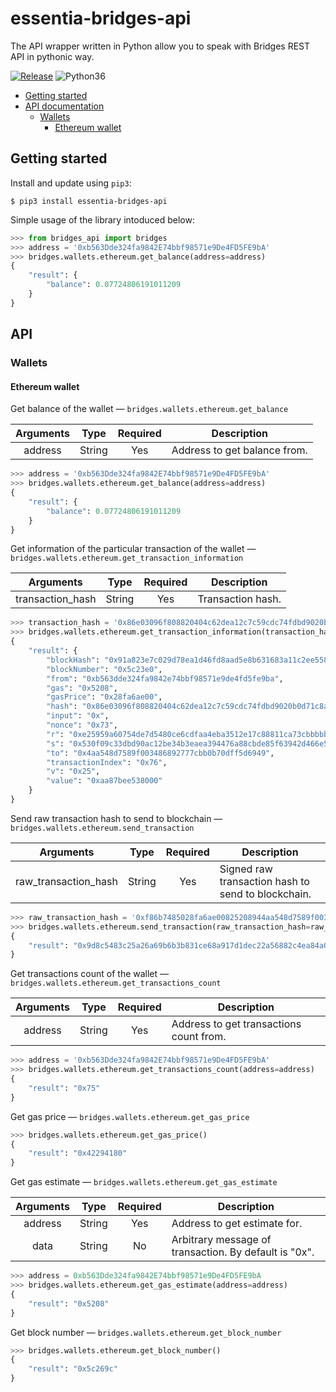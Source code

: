 # essentia-bridges-api

The API wrapper written in Python allow you to speak with Bridges REST API in pythonic way.

[![Release](https://img.shields.io/github/release/essentiaone/essentia-bridges-api.svg)](https://github.com/essentiaone/essentia-bridges-api/releases)
![Python36](https://img.shields.io/badge/Python-3.6-brightgreen.svg)


  * [Getting started](#getting-started)
  * [API documentation](#api)
    * [Wallets](#wallets)
      * [Ethereum wallet](#ethereum-wallet)

## Getting started

Install and update using `pip3`:

```
$ pip3 install essentia-bridges-api
```

Simple usage of the library intoduced below:

```python
>>> from bridges_api import bridges
>>> address = '0xb563Dde324fa9842E74bbf98571e9De4FD5FE9bA'
>>> bridges.wallets.ethereum.get_balance(address=address)
{
    "result": {
        "balance": 0.07724806191011209
    }
}
```

## API

### Wallets

#### Ethereum wallet

Get balance of the wallet — `bridges.wallets.ethereum.get_balance`

| Arguments   | Type   | Required | Description                  |
| :----------:|:------:|:--------:|------------------------------|
| address     | String | Yes      | Address to get balance from. |

```python
>>> address = '0xb563Dde324fa9842E74bbf98571e9De4FD5FE9bA'
>>> bridges.wallets.ethereum.get_balance(address=address)
{
    "result": {
        "balance": 0.07724806191011209
    }
}
```

Get information of the particular transaction of the wallet — `bridges.wallets.ethereum.get_transaction_information`

| Arguments            | Type   | Required | Description                  |
| :-------------------:|:------:|:--------:|------------------------------|
| transaction_hash     | String | Yes      | Transaction hash.            |

```python
>>> transaction_hash = '0x86e03096f808820404c62dea12c7c59cdc74fdbd9020b0d71c8aba39b4a143bb'
>>> bridges.wallets.ethereum.get_transaction_information(transaction_hash=transaction_hash)
{
    "result": {
        "blockHash": "0x91a823e7c029d78ea1d46fd8aad5e8b631683a11c2ee5582f0ea5c845fbf5e64",
        "blockNumber": "0x5c23e0",
        "from": "0xb563dde324fa9842e74bbf98571e9de4fd5fe9ba",
        "gas": "0x5208",
        "gasPrice": "0x28fa6ae00",
        "hash": "0x86e03096f808820404c62dea12c7c59cdc74fdbd9020b0d71c8aba39b4a143bb",
        "input": "0x",
        "nonce": "0x73",
        "r": "0xe25959a60754de7d5480ce6cdfaa4eba3512e17c88811ca73cbbbbb67343e63b",
        "s": "0x530f09c33dbd90ac12be34b3eaea394476a88cbde85f63942d466e583a99ad9",
        "to": "0x4aa548d7589f003486892777cbb0b70dff5d6949",
        "transactionIndex": "0x76",
        "v": "0x25",
        "value": "0xaa87bee538000"
    }
}
```

Send raw transaction hash to send to blockchain — `bridges.wallets.ethereum.send_transaction`

| Arguments             | Type   | Required | Description                                        |
| :--------------------:|:------:|:--------:|----------------------------------------------------|
| raw_transaction_hash  | String | Yes      | Signed raw transaction hash to send to blockchain. |

```python
>>> raw_transaction_hash = '0xf86b7485028fa6ae00825208944aa548d7589f003486892777cbb..'
>>> bridges.wallets.ethereum.send_transaction(raw_transaction_hash=raw_transaction_hash)
{
    "result": "0x9d8c5483c25a26a69b6b3b831ce68a917d1dec22a56882c4ea84a0d5ff14785c"
}
```

Get transactions count of the wallet — `bridges.wallets.ethereum.get_transactions_count`

| Arguments   | Type   | Required | Description                             |
| :----------:|:------:|:--------:|-----------------------------------------|
| address     | String | Yes      | Address to get transactions count from. |

```python
>>> address = '0xb563Dde324fa9842E74bbf98571e9De4FD5FE9bA'
>>> bridges.wallets.ethereum.get_transactions_count(address=address)
{
    "result": "0x75"
}
```

Get gas price — `bridges.wallets.ethereum.get_gas_price`

```python
>>> bridges.wallets.ethereum.get_gas_price()
{
    "result": "0x42294180"
}
```

Get gas estimate — `bridges.wallets.ethereum.get_gas_estimate` 

| Arguments   | Type   | Required | Description                                           |
| :----------:|:------:|:--------:|-------------------------------------------------------|
| address     | String | Yes      | Address to get estimate for.                          |
| data        | String | No       | Arbitrary message of transaction. By default is "0x". |

```python
>>> address = 0xb563Dde324fa9842E74bbf98571e9De4FD5FE9bA
>>> bridges.wallets.ethereum.get_gas_estimate(address=address)
{
    "result": "0x5208"
}
```

Get block number — `bridges.wallets.ethereum.get_block_number`

```python
>>> bridges.wallets.ethereum.get_block_number()
{
    "result": "0x5c269c"
}
```
